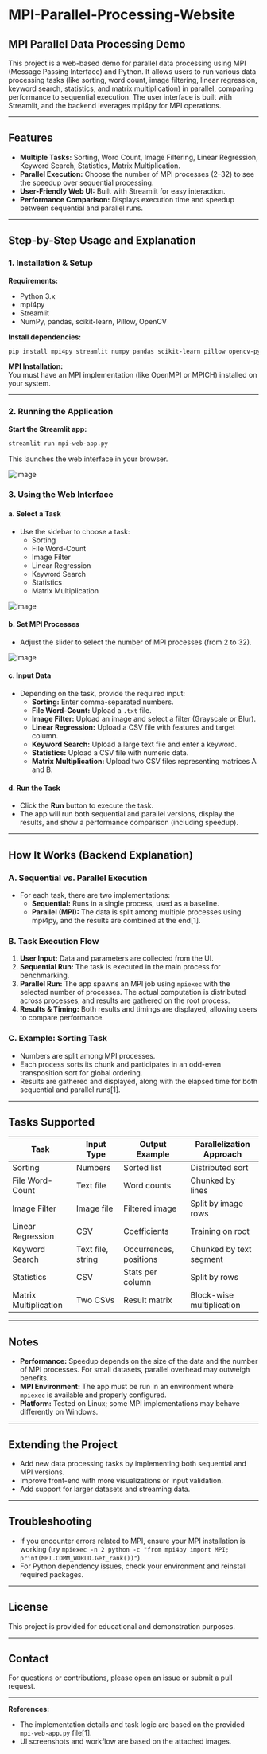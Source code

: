 # MPI-Parallel-Processing-Website
## MPI Parallel Data Processing Demo

This project is a web-based demo for parallel data processing using MPI (Message Passing Interface) and Python. It allows users to run various data processing tasks (like sorting, word count, image filtering, linear regression, keyword search, statistics, and matrix multiplication) in parallel, comparing performance to sequential execution. The user interface is built with Streamlit, and the backend leverages mpi4py for MPI operations.

---

## Features

- **Multiple Tasks:** Sorting, Word Count, Image Filtering, Linear Regression, Keyword Search, Statistics, Matrix Multiplication.
- **Parallel Execution:** Choose the number of MPI processes (2–32) to see the speedup over sequential processing.
- **User-Friendly Web UI:** Built with Streamlit for easy interaction.
- **Performance Comparison:** Displays execution time and speedup between sequential and parallel runs.

---

## Step-by-Step Usage and Explanation

### 1. Installation & Setup

**Requirements:**
- Python 3.x
- mpi4py
- Streamlit
- NumPy, pandas, scikit-learn, Pillow, OpenCV

**Install dependencies:**
```bash
pip install mpi4py streamlit numpy pandas scikit-learn pillow opencv-python
```

**MPI Installation:**  
You must have an MPI implementation (like OpenMPI or MPICH) installed on your system.

---

### 2. Running the Application

**Start the Streamlit app:**
```bash
streamlit run mpi-web-app.py
```
This launches the web interface in your browser.

![image](https://github.com/user-attachments/assets/64353f2e-0236-43e0-bd80-8a282b74e05e)


### 3. Using the Web Interface

#### **a. Select a Task**

- Use the sidebar to choose a task:
  - Sorting
  - File Word-Count
  - Image Filter
  - Linear Regression
  - Keyword Search
  - Statistics
  - Matrix Multiplication
 
  
![image](https://github.com/user-attachments/assets/69181134-d068-4335-bb4c-e919272be80f)


#### **b. Set MPI Processes**

- Adjust the slider to select the number of MPI processes (from 2 to 32).
  
![image](https://github.com/user-attachments/assets/8c0b3b6d-df81-4f56-a060-90c5bd4d84cd)


#### **c. Input Data**

- Depending on the task, provide the required input:
  - **Sorting:** Enter comma-separated numbers.
  - **File Word-Count:** Upload a `.txt` file.
  - **Image Filter:** Upload an image and select a filter (Grayscale or Blur).
  - **Linear Regression:** Upload a CSV file with features and target column.
  - **Keyword Search:** Upload a large text file and enter a keyword.
  - **Statistics:** Upload a CSV file with numeric data.
  - **Matrix Multiplication:** Upload two CSV files representing matrices A and B.

#### **d. Run the Task**

- Click the **Run** button to execute the task.
- The app will run both sequential and parallel versions, display the results, and show a performance comparison (including speedup).

---

## How It Works (Backend Explanation)

### **A. Sequential vs. Parallel Execution**

- For each task, there are two implementations:
  - **Sequential:** Runs in a single process, used as a baseline.
  - **Parallel (MPI):** The data is split among multiple processes using mpi4py, and the results are combined at the end[1].

### **B. Task Execution Flow**

1. **User Input:** Data and parameters are collected from the UI.
2. **Sequential Run:** The task is executed in the main process for benchmarking.
3. **Parallel Run:** The app spawns an MPI job using `mpiexec` with the selected number of processes. The actual computation is distributed across processes, and results are gathered on the root process.
4. **Results & Timing:** Both results and timings are displayed, allowing users to compare performance.

### **C. Example: Sorting Task**

- Numbers are split among MPI processes.
- Each process sorts its chunk and participates in an odd-even transposition sort for global ordering.
- Results are gathered and displayed, along with the elapsed time for both sequential and parallel runs[1].

---

## Tasks Supported

| Task                | Input Type         | Output Example         | Parallelization Approach   |
|---------------------|-------------------|------------------------|---------------------------|
| Sorting             | Numbers           | Sorted list            | Distributed sort          |
| File Word-Count     | Text file         | Word counts            | Chunked by lines          |
| Image Filter        | Image file        | Filtered image         | Split by image rows       |
| Linear Regression   | CSV               | Coefficients           | Training on root          |
| Keyword Search      | Text file, string | Occurrences, positions | Chunked by text segment   |
| Statistics          | CSV               | Stats per column       | Split by rows             |
| Matrix Multiplication | Two CSVs        | Result matrix          | Block-wise multiplication |

---

## Notes

- **Performance:** Speedup depends on the size of the data and the number of MPI processes. For small datasets, parallel overhead may outweigh benefits.
- **MPI Environment:** The app must be run in an environment where `mpiexec` is available and properly configured.
- **Platform:** Tested on Linux; some MPI implementations may behave differently on Windows.

---

## Extending the Project

- Add new data processing tasks by implementing both sequential and MPI versions.
- Improve front-end with more visualizations or input validation.
- Add support for larger datasets and streaming data.

---

## Troubleshooting

- If you encounter errors related to MPI, ensure your MPI installation is working (try `mpiexec -n 2 python -c "from mpi4py import MPI; print(MPI.COMM_WORLD.Get_rank())"`).
- For Python dependency issues, check your environment and reinstall required packages.

---

## License

This project is provided for educational and demonstration purposes.

---

## Contact

For questions or contributions, please open an issue or submit a pull request.

---

**References:**  
- The implementation details and task logic are based on the provided `mpi-web-app.py` file[1].  
- UI screenshots and workflow are based on the attached images.
